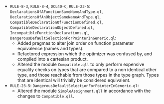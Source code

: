  - `RULE-8-3`, `RULE-8-4`, `DCL40-C`, `RULE-23-5`: `DeclarationsOfAFunctionSameNameAndType.ql`, `DeclarationsOfAnObjectSameNameAndType.ql`, `CompatibleDeclarationOfFunctionDefined.ql`, `CompatibleDeclarationObjectDefined.ql`, `IncompatibleFunctionDeclarations.ql`, `DangerousDefaultSelectionForPointerInGeneric.ql`:
   - Added pragmas to alter join order on function parameter equivalence (names and types).
   - Refactored expression which the optimizer was confused by, and compiled into a cartesian product. 
   - Altered the module `Compatible.qll` to only perform expensive equality checks on types that are compared to a non identical other type, and those reachable from those types in the type graph. Types that are identical will trivially be considered equivalent.
 - `RULE-23-5`: `DangerousDefaultSelectionForPointerInGeneric.ql`:
   - Altered the module `SimpleAssignment.qll` in accordance with the changes to `Compatible.qll`.